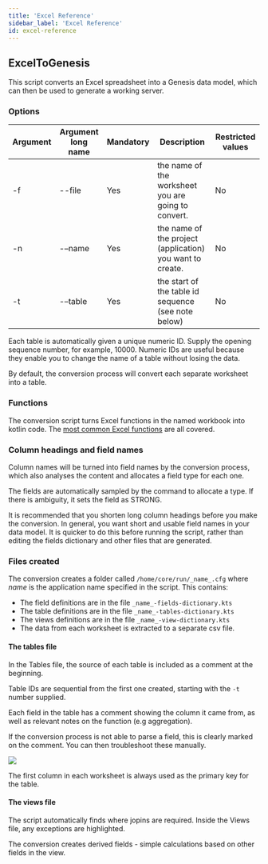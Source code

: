 ```yaml
---
title: 'Excel Reference'
sidebar_label: 'Excel Reference'
id: excel-reference
---
```


## ExcelToGenesis

This script converts an Excel spreadsheet into a Genesis data model, which can then be used to generate a working server.

### Options

| Argument | Argument long name      | Mandatory |               Description                                 | Restricted values         |
|----------|-------------------------|-----------|-----------------------------------------------------------|---------------------------|       
| -f       | --file                  | Yes       | the name of the worksheet you are going to convert.       | No                        |        
| -n       | -–name                  | Yes       | the name of the project (application) you want to create. | No                        |              
| -t       | -–table                 | Yes       | the start of the table id sequence (see note below)       | No                        |        



Each table is automatically given a unique numeric ID. Supply the opening sequence number, for example, 10000. Numeric IDs are useful because they enable you to change the name of a table without losing the data.

By default, the conversion process will convert each separate worksheet into a table.


### Functions

The conversion script turns Excel functions in the named workbook into kotlin code. The [most common Excel functions](/creating-applications/defining-your-application/integrations/external-systems/exceltogenesis/excel-functions/) are all covered.


### Column headings and field names

Column names will be turned into field names by the conversion process, which also analyses the content and allocates a field type for each one.

The fields are automatically sampled by the command to allocate a type. If there is ambiguity, it sets the field as STRONG.

It is recommended that you shorten long column headings before you make the conversion. In general, you want short and usable field names in your data model. It is quicker to do this before running the script, rather than editing the fields dictionary and other files that are generated.

### Files created
The conversion creates a folder called `/home/core/run/_name_.cfg` where _name_ is the application name specified in the script. This contains:

* The field definitions are in the file `_name_-fields-dictionary.kts`
* The table definitions are in the file `_name_-tables-dictionary.kts`
* The views definitions are in the file `_name_-view-dictionary.kts`
* The data from each worksheet is extracted to a separate csv file.


#### The tables file
In the Tables file, the source of each table is included as a comment at the beginning.


Table IDs are sequential from the first one created, starting with the `-t` number supplied.

Each field in the table has a comment showing the column it came from, as well as relevant notes on the function (e.g aggregation).

If the conversion process is not able to parse a field, this is clearly marked on the comment. You can then troubleshoot these manually.

![](/img/unable-to-parse.png)

The first column in each worksheet is always  used as the primary key for the table.

#### The views file

The script automatically finds where jopins are required. Inside the Views file, any exceptions are highlighted.

The conversion creates derived fields - simple calculations based on other fields in the view. 
